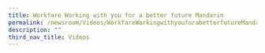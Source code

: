 ```yaml
---
title: Workfare Working with you for a better future Mandarin
permalink: /newsroom/Videos/WorkfareWorkingwithyouforabetterfutureMandarin
description: ""
third_nav_title: Videos
---
```

